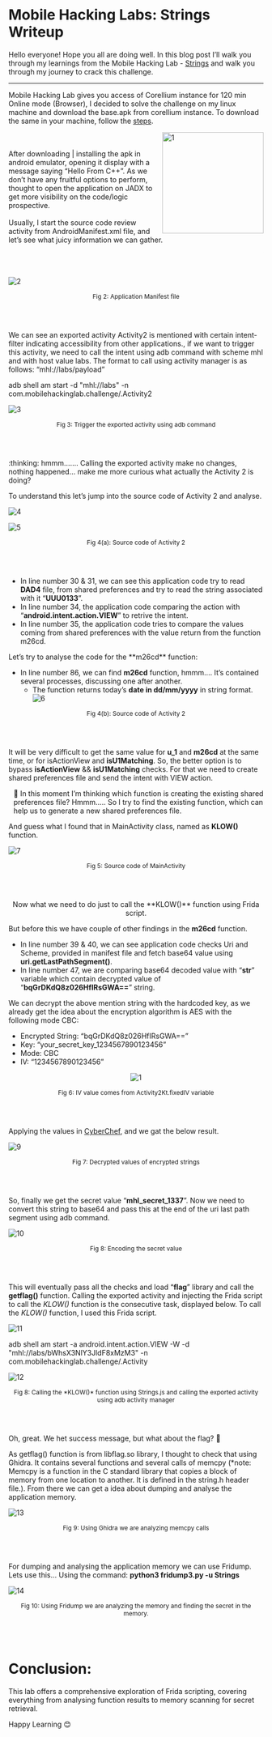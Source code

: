 
# Mobile Hacking Labs: Strings Writeup 
Hello everyone! Hope you all are doing well. In this blog post I’ll walk you through my learnings from the Mobile Hacking Lab - [Strings](https://www.mobilehackinglab.com/course/lab-strings) and walk you through my journey to crack this challenge.  

---
Mobile Hacking Lab gives you access of Corellium instance for 120 min Online mode (Browser), I decided to solve the challenge on my linux machine and download the base.apk from corellium instance. To download the same in your machine, follow the [steps](https://github.com/HackP-401/Mobile-CTF/blob/main/Mobile%20Hacking%20Lab%20Solutions/Download_apk.txt). 

<img align="right" src="https://github.com/HackP-401/Mobile-CTF/assets/73713378/7938fdaf-ce83-4b1a-9e54-feb63f32046f" alt="1" width="200" height="200" />
<br />
<br />
After downloading | installing the apk in android emulator, opening it display with a message saying “Hello From C++”. As we don’t have any fruitful     options to perform, thought to open the application on JADX to get more visibility on the code/logic prospective.
<br />
<br />
Usually, I start the source code review activity from AndroidManifest.xml file, and let’s see what juicy information we can gather. 
<br />
<br />
<p align="right" style="font-size:0.1;" >Fig 1: Application with greeted message</p>
<br />
<br/>

![2](https://github.com/HackP-401/Mobile-CTF/assets/73713378/4fea08e7-7795-4dcd-bc0b-cbc07ee32d55)

<p align="center" style="font-size:12;">Fig 2: Application Manifest file</p>
<br/>
<br/>

<p>We can see an exported activity Activity2 is mentioned with certain intent-filter indicating accessibility from 
other applications., if we want to trigger this activity, we need to call the intent using adb command with
scheme mhl and with host value labs. The format to call using activity manager is as follows: 
“mhl://labs/payload”</p>

<p>adb shell am start -d "mhl://labs" -n com.mobilehackinglab.challenge/.Activity2</p>

![3](https://github.com/HackP-401/Mobile-CTF/assets/73713378/b0c6993f-88dc-4445-807d-39ab3108b6b6)

<p align="center" style="font-size:12">Fig 3: Trigger the exported activity using adb command</p>
<br/>
<br/>

<p> :thinking: hmmm……. Calling the exported activity make no changes, nothing happened… make me more curious 
what actually the Activity 2 is doing? </p>

<p>To understand this let’s jump into the source code of Activity 2 and analyse.</p>

![4](https://github.com/HackP-401/Mobile-CTF/assets/73713378/37275aea-ce77-497f-9aaf-9c8bddd0fe35)

![5](https://github.com/HackP-401/Mobile-CTF/assets/73713378/62b08efd-c651-4984-9cb5-c18dd56c8390)

<p align="center" style="font-size:12">Fig 4(a): Source code of Activity 2</p>

<br/>
<br/>

* In line number 30 & 31, we can see this application code try to read **DAD4** file, from shared preferences
and try to read the string associated with it “**UUU0133**”. 
* In line number 34, the application code comparing the action with “**android.intent.action.VIEW**” to retrive 
the intent.
* In line number 35, the application code tries to compare the values coming from shared preferences with 
the value return from the function m26cd.

<p>Let’s try to analyse the code for the **m26cd** function:</p>

* In line number 86, we can find **m26cd** function, hmmm…. It’s contained several processes, discussing one 
after another. 
  - The function returns today’s **date in dd/mm/yyyy** in string format. 
![6](https://github.com/HackP-401/Mobile-CTF/assets/73713378/4a17385a-e1c4-495a-b29f-01d7b30a1eac)
<p align="center" style="font-size:12">Fig 4(b): Source code of Activity 2</p>

<br/>
<br/>

It will be very difficult to get the same value for **u_1** and **m26cd** at the same time, or for isActionView
and **isU1Matching**. So, the better option is to bypass **isActionView** && **isU1Matching** checks. For that 
we need to create shared preferences file and send the intent with VIEW action.

<p style="margin-left:10">
  🤔 In this moment I’m thinking which function is creating the existing shared preferences file?
Hmmm….. So I try to find the existing function, which can help us to generate a new shared 
preferences file.
</p>

And guess what I found that in MainActivity class, named as **KLOW()** function.

![7](https://github.com/HackP-401/Mobile-CTF/assets/73713378/bf77ad4e-3cca-4e42-b6ef-62726c7216c2)

<p align="center" style="font-size:12">Fig 5: Source code of MainActivity</p>

<br/>
<br/>

<p align="center" >Now what we need to do just to call the **KLOW()** function using Frida script. </p>

But before this we have couple of other findings in the **m26cd** function.

* In line number 39 & 40, we can see application code checks Uri and Scheme, provided in manifest file and 
fetch base64 value using **uri.getLastPathSegment()**. 
* In line number 47, we are comparing base64 decoded value with “**str**” variable which contain decrypted 
value of “**bqGrDKdQ8z026HfIRsGWA==**” string.

We can decrypt the above mention string with the hardcoded key, as we already get the idea about the 
encryption algorithm is AES with the following mode CBC:

* Encrypted String: “bqGrDKdQ8z026HfIRsGWA==”
* Key: “your_secret_key_1234567890123456”
* Mode: CBC
* IV: “1234567890123456”

<p align="center">
  <img src="https://github.com/HackP-401/Mobile-CTF/assets/73713378/e590e089-a3b5-438e-8440-4c877244dba0" alt="1" />
</p>
<p align="center" style="font-size:12">Fig 6: IV value comes from Activity2Kt.fixedIV variable</p>

<br/>
<br/>

Applying the values in [CyberChef](https://gchq.github.io/CyberChef/), and we gat the below result. 

![9](https://github.com/HackP-401/Mobile-CTF/assets/73713378/1432204b-5ac9-4351-b865-144b6e7929be)
<p align="center" style="font-size:12">Fig 7: Decrypted values of encrypted strings</p>

<br/>
<br/>

So, finally we get the secret value “**mhl_secret_1337**”. Now we need to convert this string to base64 and 
pass this at the end of the uri last path segment using adb command. 

![10](https://github.com/HackP-401/Mobile-CTF/assets/73713378/472204a1-4c04-4acd-84c3-68bde528e46b)
<p align="center" style="font-size:12">Fig 8: Encoding the secret value</p>

<br/>
<br/>

This will eventually pass all the checks and load “**flag**” library and call the **getflag()** function. 
Calling the exported activity and injecting the Frida script to call the *KLOW()* function is the consecutive 
task, displayed below. To call the *KLOW()* function, I used this Frida script.

![11](https://github.com/HackP-401/Mobile-CTF/assets/73713378/fd846731-0bf0-4908-a276-a8b617d0d944)

adb shell am start -a android.intent.action.VIEW -W -d "mhl://labs/bWhsX3NlY3JldF8xMzM3" -n
com.mobilehackinglab.challenge/.Activity

![12](https://github.com/HackP-401/Mobile-CTF/assets/73713378/caf56c46-7c7f-4a03-add3-24f046dc1511)
<p align="center" style="font-size:12">Fig 8: Calling the *KLOW()* function using Strings.js and calling the exported activity using adb activity manager</p>

<br/>
<br/>

Oh, great. We het success message, but what about the flag? 🤔

As getflag() function is from libflag.so library, I thought to check that using Ghidra. It contains several 
functions and several calls of memcpy (*note: Memcpy is a function in the C standard library that copies a block of memory from 
one location to another. It is defined in the string.h header file.). From there we can get a idea about dumping and analyse the 
application memory.

![13](https://github.com/HackP-401/Mobile-CTF/assets/73713378/a3759c79-b8b8-441f-ac7c-233e4551f094)

<p align="center" style="font-size:12">Fig 9: Using Ghidra we are analyzing memcpy calls</p>

<br/>
<br/>

For dumping and analysing the application memory we can use Fridump. Lets use this…
Using the command: **python3 fridump3.py -u Strings**

![14](https://github.com/HackP-401/Mobile-CTF/assets/73713378/da05a9f9-a06f-453d-86aa-29fa69c09483)

<p align="center" style="font-size:12">Fig 10: Using Fridump we are analyzing the memory and finding the secret in the memory.</p>

<br/>
<br/>

# Conclusion:

This lab offers a comprehensive exploration of Frida scripting, covering everything from analysing function 
results to memory scanning for secret retrieval.

Happy Learning 😊

